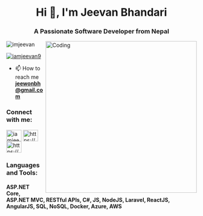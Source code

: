 <h1 align="center">Hi 👋, I'm Jeevan Bhandari</h1>

<h3 align="center">A Passionate Software Developer from Nepal</h3>

<img align="right" alt="Coding" width="400" src="https://camo.githubusercontent.com/c1dcb74cc1c1835b1d716f5051499a2814c683c806b15f04b0eba492863703e9/68747470733a2f2f63646e2e6472696262626c652e636f6d2f75736572732f3733303730332f73637265656e73686f74732f363538313234332f6176656e746f2e676966">

<p align="left"> <img src="https://komarev.com/ghpvc/?username=imjeevan&label=Profile%20views&color=0e75b6&style=flat" alt="imjeevan" /> </p>

<p align="left"> <a href="https://twitter.com/i_m_jeevan" target="blank"><img src="https://img.shields.io/twitter/follow/iamjeevan9?logo=twitter&style=for-the-badge" alt="iamjeevan9" /></a> </p>

- 📫 How to reach me **jeewonbh@gmail.com**


<h3 align="left">Connect with me:</h3>
<p align="left">

<a href="https://twitter.com/i_m_jeevan" target="blank"><img align="center" src="https://raw.githubusercontent.com/rahuldkjain/github-profile-readme-generator/master/src/images/icons/Social/twitter.svg" alt="iamjeevan9" height="30" width="40" /></a>
<a href="https://www.linkedin.com/in/jeevan-bhandari-6bb2851b9/" target="blank"><img align="center" src="https://raw.githubusercontent.com/rahuldkjain/github-profile-readme-generator/master/src/images/icons/Social/linked-in-alt.svg" alt="https://www.linkedin.com/in/jeevan-bhandari-6bb2851b9/" height="30" width="40" /></a>
<a href="https://stackoverflow.com/users/https://stackoverflow.com/users/19521081/jeevan-bhandari" target="blank"><img align="center" src="https://raw.githubusercontent.com/rahuldkjain/github-profile-readme-generator/master/src/images/icons/Social/stack-overflow.svg" alt="https://stackoverflow.com/users/19521081/jeevan-bhandari" height="30" width="40" /></a>
</p>

<h3 align="left">Languages and Tools:</h3>
<h4> ASP.NET Core, ASP.NET MVC, RESTful APIs, C#, JS, NodeJS, Laravel, ReactJS, AngularJS, SQL, NoSQL, Docker, Azure, AWS</h4>
